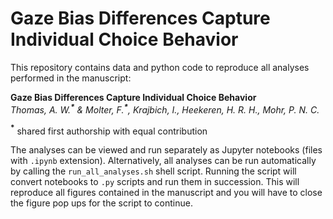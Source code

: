 # Gaze Bias Differences Capture Individual Choice Behavior

This repository contains data and python code to reproduce all analyses performed in the manuscript:

**Gaze Bias Differences Capture Individual Choice Behavior**  
*Thomas, A. W.**<sup>&ast;</sup>** & Molter, F.**<sup>&ast;</sup>**, Krajbich, I., Heekeren, H. R. H., Mohr, P. N. C.*  

**<sup>&ast;</sup>** shared first authorship with equal contribution

The analyses can be viewed and run separately as Jupyter notebooks (files with `.ipynb` extension). Alternatively, all analyses can be run automatically by calling the `run_all_analyses.sh` shell script. Running the script will convert notebooks to `.py` scripts and run them in succession. This will reproduce all figures contained in the manuscript and you will have to close the figure pop ups for the script to continue.
